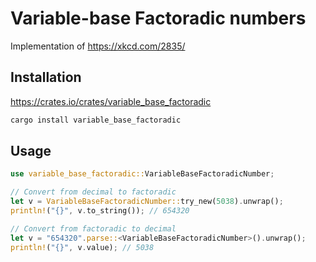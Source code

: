 # Variable-base Factoradic numbers

Implementation of https://xkcd.com/2835/

## Installation

https://crates.io/crates/variable_base_factoradic

```bash
cargo install variable_base_factoradic
```

## Usage

```rust
use variable_base_factoradic::VariableBaseFactoradicNumber;

// Convert from decimal to factoradic
let v = VariableBaseFactoradicNumber::try_new(5038).unwrap();
println!("{}", v.to_string()); // 654320

// Convert from factoradic to decimal
let v = "654320".parse::<VariableBaseFactoradicNumber>().unwrap();
println!("{}", v.value); // 5038
```